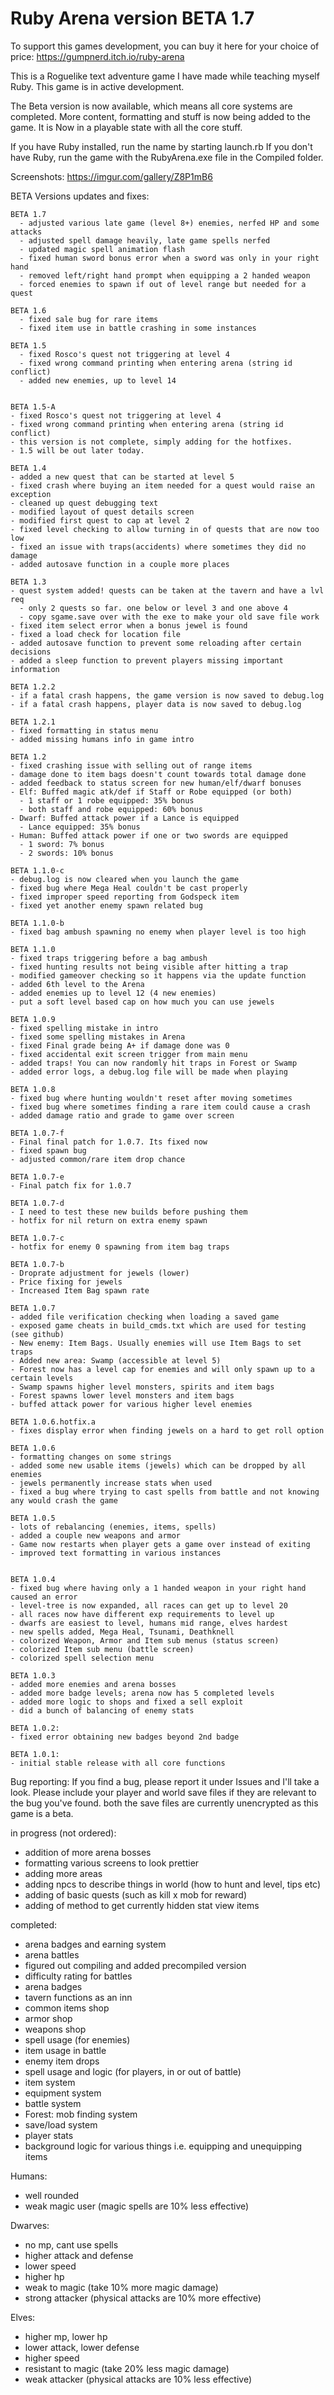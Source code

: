 # Ruby Arena version BETA 1.7

To support this games development, you can buy it here for your choice
of price: https://gumpnerd.itch.io/ruby-arena

This is a Roguelike text adventure game I have made while teaching myself Ruby.
This game is in active development.

The Beta version is now available, which means all core systems are completed.
More content, formatting and stuff is now being added to the game. It is Now
in a playable state with all the core stuff.

If you have Ruby installed, run the name by starting launch.rb If you don't have
Ruby, run the game with the RubyArena.exe file in the Compiled folder.

 Screenshots: https://imgur.com/gallery/Z8P1mB6

 BETA Versions updates and fixes:

    BETA 1.7
      - adjusted various late game (level 8+) enemies, nerfed HP and some attacks
      - adjusted spell damage heavily, late game spells nerfed
      - updated magic spell animation flash
      - fixed human sword bonus error when a sword was only in your right hand
      - removed left/right hand prompt when equipping a 2 handed weapon
      - forced enemies to spawn if out of level range but needed for a quest

    BETA 1.6
      - fixed sale bug for rare items
      - fixed item use in battle crashing in some instances

    BETA 1.5
      - fixed Rosco's quest not triggering at level 4
      - fixed wrong command printing when entering arena (string id conflict)
      - added new enemies, up to level 14


    BETA 1.5-A
    - fixed Rosco's quest not triggering at level 4
    - fixed wrong command printing when entering arena (string id conflict)
    - this version is not complete, simply adding for the hotfixes.
    - 1.5 will be out later today.

    BETA 1.4
    - added a new quest that can be started at level 5
    - fixed crash where buying an item needed for a quest would raise an exception
    - cleaned up quest debugging text
    - modified layout of quest details screen
    - modified first quest to cap at level 2
    - fixed level checking to allow turning in of quests that are now too low
    - fixed an issue with traps(accidents) where sometimes they did no damage
    - added autosave function in a couple more places

    BETA 1.3
    - quest system added! quests can be taken at the tavern and have a lvl req
      - only 2 quests so far. one below or level 3 and one above 4
      - copy sgame.save over with the exe to make your old save file work
    - fixed item select error when a bonus jewel is found
    - fixed a load check for location file
    - added autosave function to prevent some reloading after certain decisions
    - added a sleep function to prevent players missing important information

    BETA 1.2.2
    - if a fatal crash happens, the game version is now saved to debug.log
    - if a fatal crash happens, player data is now saved to debug.log

    BETA 1.2.1
    - fixed formatting in status menu
    - added missing humans info in game intro

    BETA 1.2
    - fixed crashing issue with selling out of range items
    - damage done to item bags doesn't count towards total damage done
    - added feedback to status screen for new human/elf/dwarf bonuses
    - Elf: Buffed magic atk/def if Staff or Robe equipped (or both)
      - 1 staff or 1 robe equipped: 35% bonus
      - both staff and robe equipped: 60% bonus
    - Dwarf: Buffed attack power if a Lance is equipped
      - Lance equipped: 35% bonus
    - Human: Buffed attack power if one or two swords are equipped
      - 1 sword: 7% bonus
      - 2 swords: 10% bonus

    BETA 1.1.0-c
    - debug.log is now cleared when you launch the game
    - fixed bug where Mega Heal couldn't be cast properly
    - fixed improper speed reporting from Godspeck item
    - fixed yet another enemy spawn related bug

    BETA 1.1.0-b
    - fixed bag ambush spawning no enemy when player level is too high

    BETA 1.1.0
    - fixed traps triggering before a bag ambush
    - fixed hunting results not being visible after hitting a trap
    - modified gameover checking so it happens via the update function
    - added 6th level to the Arena
    - added enemies up to level 12 (4 new enemies)
    - put a soft level based cap on how much you can use jewels

    BETA 1.0.9
    - fixed spelling mistake in intro
    - fixed some spelling mistakes in Arena
    - fixed Final grade being A+ if damage done was 0
    - fixed accidental exit screen trigger from main menu
    - added traps! You can now randomly hit traps in Forest or Swamp
    - added error logs, a debug.log file will be made when playing

    BETA 1.0.8
    - fixed bug where hunting wouldn't reset after moving sometimes
    - fixed bug where sometimes finding a rare item could cause a crash
    - added damage ratio and grade to game over screen

    BETA 1.0.7-f
    - Final final patch for 1.0.7. Its fixed now
    - fixed spawn bug
    - adjusted common/rare item drop chance

    BETA 1.0.7-e
    - Final patch fix for 1.0.7

    BETA 1.0.7-d
    - I need to test these new builds before pushing them
    - hotfix for nil return on extra enemy spawn

    BETA 1.0.7-c
    - hotfix for enemy 0 spawning from item bag traps

    BETA 1.0.7-b
    - Droprate adjustment for jewels (lower)
    - Price fixing for jewels
    - Increased Item Bag spawn rate

    BETA 1.0.7
    - added file verification checking when loading a saved game
    - exposed game cheats in build_cmds.txt which are used for testing (see github)
    - New enemy: Item Bags. Usually enemies will use Item Bags to set traps
    - Added new area: Swamp (accessible at level 5)
    - Forest now has a level cap for enemies and will only spawn up to a certain levels
    - Swamp spawns higher level monsters, spirits and item bags
    - Forest spawns lower level monsters and item bags
    - buffed attack power for various higher level enemies

    BETA 1.0.6.hotfix.a
    - fixes display error when finding jewels on a hard to get roll option

    BETA 1.0.6
    - formatting changes on some strings
    - added some new usable items (jewels) which can be dropped by all enemies
    - jewels permanently increase stats when used
    - fixed a bug where trying to cast spells from battle and not knowing any would crash the game

    BETA 1.0.5
    - lots of rebalancing (enemies, items, spells)
    - added a couple new weapons and armor
    - Game now restarts when player gets a game over instead of exiting
    - improved text formatting in various instances


    BETA 1.0.4
    - fixed bug where having only a 1 handed weapon in your right hand caused an error
    - level-tree is now expanded, all races can get up to level 20
    - all races now have different exp requirements to level up
    - dwarfs are easiest to level, humans mid range, elves hardest
    - new spells added, Mega Heal, Tsunami, Deathknell
    - colorized Weapon, Armor and Item sub menus (status screen)
    - colorized Item sub menu (battle screen)
    - colorized spell selection menu

    BETA 1.0.3
    - added more enemies and arena bosses
    - added more badge levels; arena now has 5 completed levels
    - added more logic to shops and fixed a sell exploit
    - did a bunch of balancing of enemy stats

    BETA 1.0.2:
    - fixed error obtaining new badges beyond 2nd badge

    BETA 1.0.1:
    - initial stable release with all core functions

Bug reporting: If you find a bug, please report it under Issues and I'll take a look.
Please include your player and world save files if they are relevant to the bug you've
found. both the save files are currently unencrypted as this game is a beta.



 in progress (not ordered):
  - addition of more arena bosses
  - formatting various screens to look prettier
  - adding more areas
  - adding npcs to describe things in world (how to hunt and level, tips etc)
  - adding of basic quests (such as kill x mob for reward)
  - adding of method to get currently hidden stat view items

completed:
  - arena badges and earning system
  - arena battles
  - figured out compiling and added precompiled version
  - difficulty rating for battles
  - arena badges
  - tavern functions as an inn
  - common items shop
  - armor shop
  - weapons shop
  - spell usage (for enemies)
  - item usage in battle
  - enemy item drops
  - spell usage and logic (for players, in or out of battle)
  - item system
  - equipment system
  - battle system
  - Forest: mob finding system
  - save/load system
  - player stats
  - background logic for various things i.e. equipping and unequipping items


  Humans:
   - well rounded
   - weak magic user (magic spells are 10% less effective)

  Dwarves:
   - no mp, cant use spells
   - higher attack and defense
   - lower speed
   - higher hp
   - weak to magic (take 10% more magic damage)
   - strong attacker (physical attacks are 10% more effective)

  Elves:
   - higher mp, lower hp
   - lower attack, lower defense
   - higher speed
   - resistant to magic (take 20% less magic damage)
   - weak attacker (physical attacks are 10% less effective)
